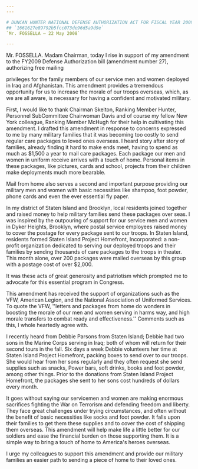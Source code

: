 ```yaml
---
---

# DUNCAN HUNTER NATIONAL DEFENSE AUTHORIZATION ACT FOR FISCAL YEAR 2009
## `1661627e89792b5fcc073de96d5a9d9e`
`Mr. FOSSELLA — 22 May 2008`

---
```



Mr. FOSSELLA. Madam Chairman, today I rise in support of my amendment 
to the FY2009 Defense Authorization bill (amendment number 27), 
authorizing free mailing


privileges for the family members of our service men and women deployed 
in Iraq and Afghanistan. This amendment provides a tremendous 
opportunity for us to increase the morale of our troops overseas, 
which, as we are all aware, is necessary for having a confident and 
motivated military.

First, I would like to thank Chairman Skelton, Ranking Member Hunter, 
Personnel SubCommittee Chairwoman Davis and of course my fellow New 
York colleague, Ranking Member McHugh for their help in cultivating 
this amendment. I drafted this amendment in response to concerns 
expressed to me by many military families that it was becoming too 
costly to send regular care packages to loved ones overseas. I heard 
story after story of families, already finding it hard to make ends 
meet, having to spend as much as $1,500 a year to mail care packages. 
Each package our men and women in uniform receive arrives with a touch 
of home. Personal items in these packages, like pictures, cards and 
school, projects from their children make deployments much more 
bearable.

Mail from home also serves a second and important purpose providing 
our military men and women with basic necessities like shampoo, foot 
powder, phone cards and even the ever essential fly paper.

In my district of Staten Island and Brooklyn, local residents joined 
together and raised money to help military families send these packages 
over seas. I was inspired by the outpouring of support for our service 
men and women in Dyker Heights, Brooklyn, where postal service 
employees raised money to cover the postage for every package sent to 
our troops. In Staten Island, residents formed Staten Island Project 
Homefront, Incorporated: a non-profit organization dedicated to serving 
our deployed troops and their families by sending thousands of care 
packages to the troops in theater. This month alone, over 200 packages 
were mailed overseas by this group with a postage cost of over $2,000.

It was these acts of great generosity and patriotism which prompted 
me to advocate for this essential program in Congress.

This amendment has received the support of organizations such as the 
VFW, American Legion, and the National Association of Uniformed 
Services. To quote the VFW, ''letters and packages from home do wonders 
in boosting the morale of our men and women serving in harms way, and 
high morale transfers to combat ready and effectiveness.'' Comments 
such as this, I whole heartedly agree with.

I recently heard from Debbie Parsons from Staten Island; Debbie had 
two sons in the Marine Corps serving in Iraq; both of whom will return 
for their second tours in the fall. Six days a week Debbie volunteers 
her time at Staten Island Project Homefront, packing boxes to send over 
to our troops. She would hear from her sons regularly and they often 
request she send supplies such as snacks, Power bars, soft drinks, 
books and foot powder, among other things. Prior to the donations from 
Staten Island Project Homefront, the packages she sent to her sons cost 
hundreds of dollars every month.

It goes without saying our servicemen and women are making enormous 
sacrifices fighting the War on Terrorism and defending freedom and 
liberty. They face great challenges under trying circumstances, and 
often without the benefit of basic necessities like socks and foot 
powder. It falls upon their families to get them these supplies and to 
cover the cost of shipping them overseas. This amendment will help make 
life a little better for our soldiers and ease the financial burden on 
those supporting them. It is a simple way to bring a touch of home to 
America's heroes overseas.

I urge my colleagues to support this amendment and provide our 
military families an easier path to sending a piece of home to their 
loved ones.